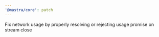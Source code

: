 ```yaml
---
'@mastra/core': patch
---
```


Fix network usage by properly resolving or rejecting usage promise on stream close

